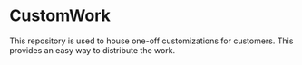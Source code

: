 CustomWork
==========
This repository is used to house one-off customizations for customers. This provides an easy way to distribute the work.
